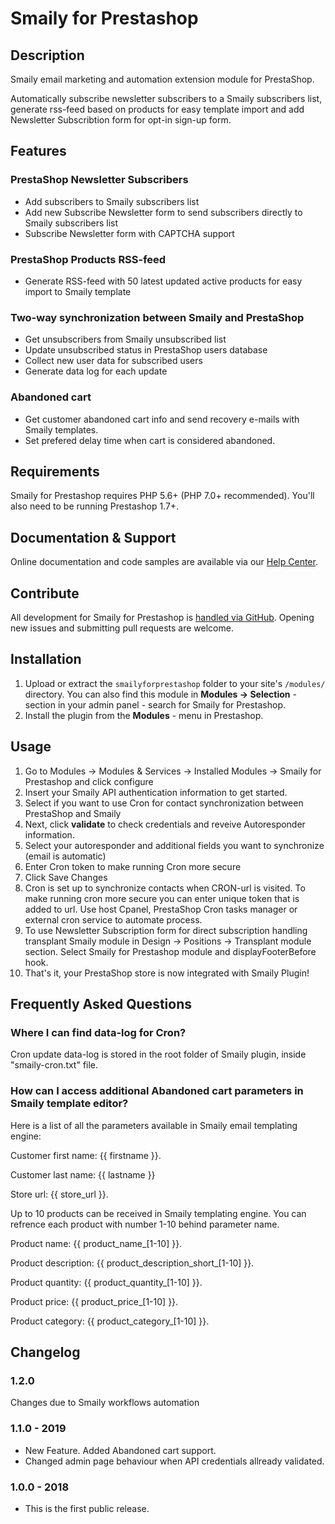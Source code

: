 # Smaily for Prestashop

## Description

Smaily email marketing and automation extension module for PrestaShop.

Automatically subscribe newsletter subscribers to a Smaily subscribers list, generate rss-feed based on products for easy template import and add Newsletter Subscribtion form for opt-in sign-up form.

## Features

### PrestaShop Newsletter Subscribers

- Add subscribers to Smaily subscribers list
- Add new Subscribe Newsletter form to send subscribers directly to Smaily subscribers list
- Subscribe Newsletter form with CAPTCHA support

### PrestaShop Products RSS-feed

- Generate RSS-feed with 50 latest updated active products for easy import to Smaily template

### Two-way synchronization between Smaily and PrestaShop

- Get unsubscribers from Smaily unsubscribed list
- Update unsubscribed status in PrestaShop users database
- Collect new user data for subscribed users
- Generate data log for each update

### Abandoned cart

- Get customer abandoned cart info and send recovery e-mails with Smaily templates.
- Set prefered delay time when cart is considered abandoned.

## Requirements

Smaily for Prestashop requires PHP 5.6+ (PHP 7.0+ recommended). You'll also need to be running Prestashop 1.7+.

## Documentation & Support

Online documentation and code samples are available via our [Help Center](http://help.smaily.com/en/support/home).

## Contribute

All development for Smaily for Prestashop is [handled via GitHub](https://github.com/sendsmaily/smaily-prestashop-module). Opening new issues and submitting pull requests are welcome.

## Installation

1. Upload or extract the `smailyforprestashop` folder to your site's `/modules/` directory. You can also find this module in **Modules -> Selection** - section in your admin panel - search for Smaily for Prestashop.
2. Install the plugin from the **Modules** - menu in Prestashop.

## Usage

1. Go to Modules -> Modules & Services -> Installed Modules -> Smaily for Prestashop and click configure
2. Insert your Smaily API authentication information to get started.
3. Select if you want to use Cron for contact synchronization between PrestaShop and Smaily
4. Next, click **validate** to check credentials and reveive Autoresponder information.
5. Select your autoresponder and additional fields you want to synchronize (email is automatic)
6. Enter Cron token to make running Cron more secure
7. Click Save Changes
8. Cron is set up to synchronize contacts when CRON-url is visited. To make running cron more secure you can enter
   unique token that is added to url. Use host Cpanel, PrestaShop Cron tasks manager or external cron service to automate process.
9. To use Newsletter Subscription form for direct subscription handling transplant Smaily module in Design ->
   Positions -> Transplant module section. Select Smaily for Prestashop module and displayFooterBefore hook.
10. That's it, your PrestaShop store is now integrated with Smaily Plugin!

## Frequently Asked Questions

### Where I can find data-log for Cron?

Cron update data-log is stored in the root folder of Smaily plugin, inside "smaily-cron.txt" file.

### How can I access additional Abandoned cart parameters in Smaily template editor?

Here is a list of all the parameters available in Smaily email templating engine:

Customer first name: {{ firstname }}.

Customer last name: {{ lastname }}

Store url: {{ store_url }}.

Up to 10 products can be received in Smaily templating engine. You can refrence each product with number 1-10 behind parameter name.

Product name: {{ product_name_[1-10] }}.

Product description: {{ product_description_short_[1-10] }}.

Product quantity: {{ product_quantity_[1-10] }}.

Product price: {{ product_price_[1-10] }}.

Product category: {{ product_category_[1-10] }}.

## Changelog

### 1.2.0

Changes due to Smaily workflows automation

### 1.1.0 - 2019

- New Feature. Added Abandoned cart support.
- Changed admin page behaviour when API credentials allready validated.

### 1.0.0 - 2018

- This is the first public release.
